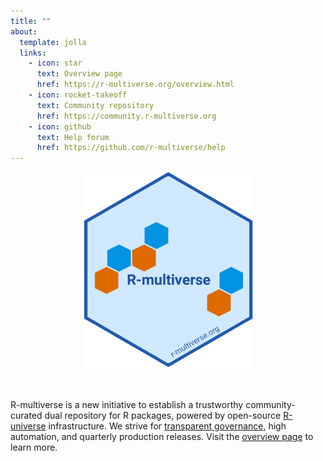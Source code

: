 ```yaml
---
title: ""
about:
  template: jolla
  links:
    - icon: star
      text: Overview page
      href: https://r-multiverse.org/overview.html
    - icon: rocket-takeoff
      text: Community repository
      href: https://community.r-multiverse.org
    - icon: github
      text: Help forum
      href: https://github.com/r-multiverse/help
---
```


<center>
<img src="logo/logo.png" width="271px" height="313px">
</center>
<br>
<br>

R-multiverse is a new initiative to establish a trustworthy community-curated dual repository for R packages, powered by open-source [R-universe](https://r-universe.dev) infrastructure.
We strive for [transparent governance](policies.md), high automation, and quarterly production releases. 
Visit the [overview page](overview.qmd) to learn more.
